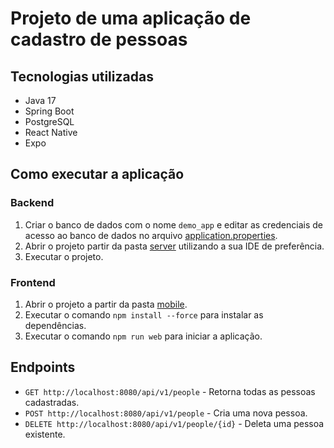 # Projeto de uma aplicação de cadastro de pessoas

## Tecnologias utilizadas

- Java 17
- Spring Boot
- PostgreSQL
- React Native
- Expo

## Como executar a aplicação

### Backend

1. Criar o banco de dados com o nome `demo_app` e editar as credenciais de acesso ao banco de dados no arquivo [application.properties](./server/src/main/resources/application.properties).
2. Abrir o projeto  partir da pasta [server](./server) utilizando a sua IDE de preferência.
3. Executar o projeto.

### Frontend

1. Abrir o projeto a partir da pasta [mobile](./mobile).
2. Executar o comando `npm install --force` para instalar as dependências.
3. Executar o comando `npm run web` para iniciar a aplicação.

## Endpoints

- `GET http://localhost:8080/api/v1/people` - Retorna todas as pessoas cadastradas.
- `POST http://localhost:8080/api/v1/people` - Cria uma nova pessoa.
- `DELETE http://localhost:8080/api/v1/people/{id}` - Deleta uma pessoa existente.
